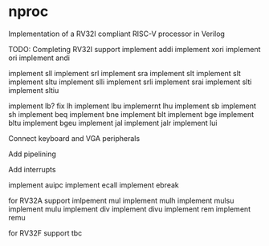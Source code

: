 # nproc
Implementation of a RV32I compliant RISC-V processor in Verilog


TODO:
Completing RV32I support
implement addi
implement xori
implement ori
implement andi

implement sll
implement srl
implement sra
implement slt
implement slt
implement sltu
implement slli
implement srli
implement srai
implement slti
implement sltiu

implement lb?
fix lh
implement lbu
implemernt lhu
implement sb
implement sh
implement beq
implement bne
implement blt
implement bge
implement bltu
implement bgeu
implement jal
implement jalr
implement lui

Connect keyboard and VGA peripherals

Add pipelining

Add interrupts

implement auipc
implement ecall
implement ebreak


for RV32A support
imlpement mul
implement mulh
implement mulsu
implement mulu
implement div
implement divu
implement rem
implement remu

for RV32F support
tbc